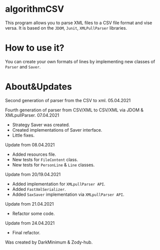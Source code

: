 # algorithmCSV

This program allows you to parse XML files to a CSV file format and vise versa. 
It is based on the `JDOM`, `Junit`, `XMLPullParser` libraries.

# How to use it?

You can create your own formats of lines by implementing new classes of `Parser` and `Saver`.

# About&Updates

Second generation of parser from the CSV to xml. 05.04.2021 

Fourth generation of parser from CSV/XML to CSV/XML via JDOM & XMLpullParser. 07.04.2021
 - Strategy Saver was created.
 - Created implementations of Saver interface.
 - Little fixes.

Update from 08.04.2021
 - Added resources file.
 - New tests for `FileContent` class.
 - New tests for `PersonLine` & `Line` classes.

Update from 20/19.04.2021
- Added implementation for `XMLpullParser API`.
- Added `FastXmlSerializer`.
- Added `SaxSaver` implementation via `XMLpullParser API`.

Update from 21.04.2021
- Refactor some code.

Update from 24.04.2021
- Final refactor.


Was created by DarkMinimum & Zody-hub.

